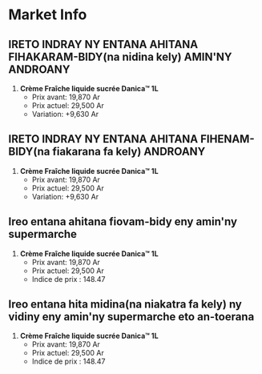 # Market Info

## IRETO INDRAY NY ENTANA AHITANA FIHAKARAM-BIDY(na nidina kely) AMIN'NY ANDROANY

1. **Crème Fraîche liquide sucrée Danica™ 1L**
   - Prix avant: 19,870 Ar
   - Prix actuel: 29,500 Ar
   - Variation: +9,630 Ar

## IRETO INDRAY NY ENTANA AHITANA FIHENAM-BIDY(na fiakarana fa kely) ANDROANY

1. **Crème Fraîche liquide sucrée Danica™ 1L**
   - Prix avant: 19,870 Ar
   - Prix actuel: 29,500 Ar
   - Variation: +9,630 Ar

## Ireo entana ahitana fiovam-bidy eny amin'ny supermarche

1. **Crème Fraîche liquide sucrée Danica™ 1L**
   - Prix avant: 19,870 Ar
   - Prix actuel: 29,500 Ar
   - Indice de prix : 148.47

## Ireo entana hita midina(na niakatra fa kely) ny vidiny eny amin'ny supermarche eto an-toerana

1. **Crème Fraîche liquide sucrée Danica™ 1L**
   - Prix avant: 19,870 Ar
   - Prix actuel: 29,500 Ar
   - Indice de prix : 148.47


